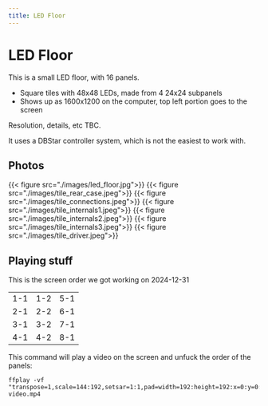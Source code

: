 ```yaml
---
title: LED Floor
---
```

# LED Floor

This is a small LED floor, with 16 panels.

* Square tiles with 48x48 LEDs, made from 4 24x24 subpanels
* Shows up as 1600x1200 on the computer, top left portion goes to the screen

Resolution, details, etc TBC.

It uses a DBStar controller system, which is not the easiest to work with.

## Photos

{{< figure src="./images/led_floor.jpg">}}
{{< figure src="./images/tile_rear_case.jpeg">}}
{{< figure src="./images/tile_connections.jpeg">}}
{{< figure src="./images/tile_internals1.jpeg">}}
{{< figure src="./images/tile_internals2.jpeg">}}
{{< figure src="./images/tile_internals3.jpeg">}}
{{< figure src="./images/tile_driver.jpeg">}}

## Playing stuff
This is the screen order we got working on 2024-12-31

|     |     |     |
|-----|-----|-----|
| 1-1 | 1-2 | 5-1 |
| 2-1 | 2-2 | 6-1 |
| 3-1 | 3-2 | 7-1 |
| 4-1 | 4-2 | 8-1 |

This command will play a video on the screen and unfuck the order of the panels:

```
ffplay -vf "transpose=1,scale=144:192,setsar=1:1,pad=width=192:height=192:x=0:y=0:color=black,stereo3d=sbsl:abl,pad=width=1600:height=1200:x=0:y=0:color=black" video.mp4
```
